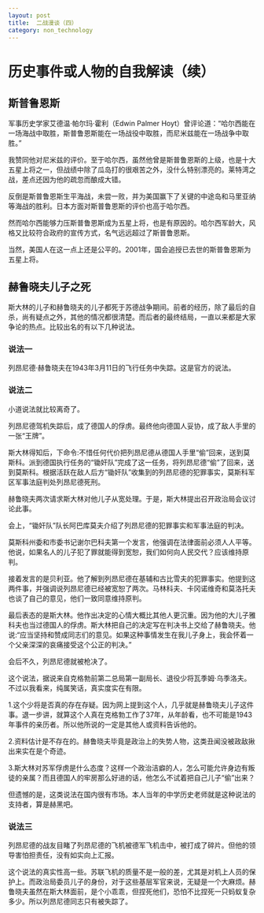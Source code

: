 ```yaml
---
layout: post
title:  二战漫谈（四）
category: non_technology 
---
```


# 历史事件或人物的自我解读（续）

## 斯普鲁恩斯
 
军事历史学家艾德温·帕尔玛·霍利（Edwin Palmer Hoyt）曾评论道：“哈尔西能在一场海战中取胜，斯普鲁恩斯能在一场战役中取胜，而尼米兹能在一场战争中取胜。”

我赞同他对尼米兹的评价。至于哈尔西，虽然他曾是斯普鲁恩斯的上级，也是十大五星上将之一，但战绩中除了瓜岛打的很艰苦之外，没什么特别漂亮的。莱特湾之战，差点还因为他的疏忽而酿成大错。

反倒是斯普鲁恩斯生平海战，未尝一败，并为美国赢下了关键的中途岛和马里亚纳等海战的胜利。日本方面对斯普鲁恩斯的评价也高于哈尔西。

然而哈尔西能够力压斯普鲁恩斯成为五星上将，也是有原因的。哈尔西军龄大，风格又比较符合政府的宣传方式，名气远远超过了斯普鲁恩斯。

当然，美国人在这一点上还是公平的。2001年，国会追授已去世的斯普鲁恩斯为五星上将。

## 赫鲁晓夫儿子之死

斯大林的儿子和赫鲁晓夫的儿子都死于苏德战争期间。前者的经历，除了最后的自杀，尚有疑点之外，其他的情况都很清楚。而后者的最终结局，一直以来都是大家争论的热点。比较出名的有以下几种说法。

### 说法一

列昂尼德·赫鲁晓夫在1943年3月11日的飞行任务中失踪。这是官方的说法。

### 说法二

小道说法就比较离奇了。

列昂尼德驾机失踪后，成了德国人的俘虏。最终他向德国人妥协，成了敌人手里的一张“王牌”。

斯大林得知后，下命令:不惜任何代价把列昂尼德从德国人手里“偷”回来，送到莫斯科。派到德国执行任务的“锄奸队”完成了这一任务，将列昂尼德“偷”了回来，送到莫斯科。根据活跃在敌人后方“锄奸队”收集到的列昂尼德的犯罪事实，莫斯科军区军事法庭判处列昂尼德死刑。

赫鲁晓夫两次请求斯大林对他儿子从宽处理。于是，斯大林提出召开政治局会议讨论此事。

会上，“锄奸队”队长阿巴库莫夫介绍了列昂尼德的犯罪事实和军事法庭的判决。

莫斯科州委和市委书记谢尔巴科夫第一个发言，他强调在法律面前必须人人平等。他说，如果名人的儿子犯了罪就能得到宽恕，我们如何向人民交代？应该维持原判。

接着发言的是贝利亚。他了解到列昂尼德在基辅和古比雪夫的犯罪事实。他提到这两件事，并强调说列昂尼德已经被宽恕了两次。马林科夫、卡冈诺维奇和莫洛托夫也谈了自己的意见，他们一致同意维持原判。

最后表态的是斯大林。他作出决定的心情大概比其他人更沉重。因为他的大儿子雅科夫也当过德国人的俘虏。斯大林把自己的决定写在判决书上交给了赫鲁晓夫。他说:“应当坚持和赞成同志们的意见。如果这种事情发生在我儿子身上，我会怀着一个父亲深深的哀痛接受这个公正的判决。”

会后不久，列昂尼德就被枪决了。

这个说法，据说来自克格勃前第二总局第一副局长、退役少将瓦季姆·乌季洛夫。不过以我看来，纯属笑话，真实度实在有限。

1.这个少将是否真的存在存疑。因为网上提到这个人，几乎就是赫鲁晓夫儿子这件事。退一步讲，就算这个人真在克格勃工作了37年，从年龄看，也不可能是1943年事件的亲历者。所以他所说的一定是其他人或资料告诉他的。

2.资料估计是不存在的。赫鲁晓夫毕竟是政治上的失势人物，这类丑闻没被政敌揪出来实在是个奇迹。

3.斯大林对苏军俘虏是什么态度？这样一个政治洁癖的人，怎么可能允许身边有叛徒的亲属？而且德国人的牢房那么好进的话，他怎么不试着把自己儿子“偷”出来？

但遗憾的是，这类说法在国内很有市场。本人当年的中学历史老师就是这种说法的支持者，算是赫黑吧。

### 说法三

列昂尼德的战友目睹了列昂尼德的飞机被德军飞机击中，被打成了碎片。但他的领导害怕担责任，没有如实向上汇报。

这个说法的真实性高一些。苏联飞机的质量不是一般的差，尤其是对机上人员的保护上。而政治局委员儿子的身份，对于这些基层军官来说，无疑是一个大麻烦。赫鲁晓夫虽然在斯大林面前，是个小乖乖，但捏死他们，恐怕不比捏死一只蚂蚁复杂多少。所以列昂尼德同志只有被失踪了。

